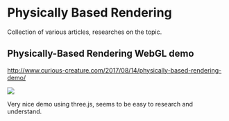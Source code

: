 # Physically Based Rendering

Collection of various articles, researches on the topic.

## Physically-Based Rendering WebGL demo
http://www.curious-creature.com/2017/08/14/physically-based-rendering-demo/

![](http://www.curious-creature.com/blog/wp-content/uploads/2017/08/pbr1-950x680.png)

Very nice demo using three.js, seems to be easy to research and understand.



